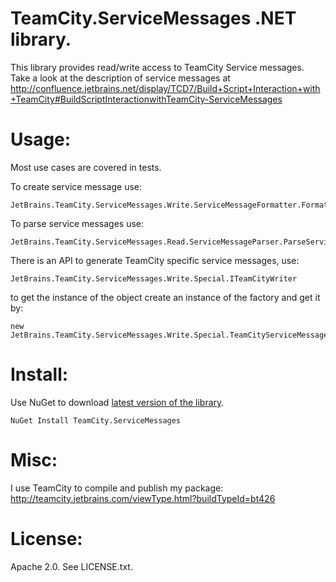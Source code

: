 TeamCity.ServiceMessages .NET library. 
======================================

This library provides read/write access to TeamCity Service messages.
Take a look at the description of service messages at 
http://confluence.jetbrains.net/display/TCD7/Build+Script+Interaction+with+TeamCity#BuildScriptInteractionwithTeamCity-ServiceMessages


Usage:
======

Most use cases are covered in tests.

To create service message use: 

	JetBrains.TeamCity.ServiceMessages.Write.ServiceMessageFormatter.FormatMessage
	
To parse service messages use: 

	JetBrains.TeamCity.ServiceMessages.Read.ServiceMessageParser.ParseServiceMessages

There is an API to generate TeamCity specific service messages, use: 

	JetBrains.TeamCity.ServiceMessages.Write.Special.ITeamCityWriter
	
to get the instance of the object create an instance of the factory and get it by:

	new JetBrains.TeamCity.ServiceMessages.Write.Special.TeamCityServiceMessages().CreateWriter()


Install:
========

Use NuGet to download [latest version of the library](https://www.nuget.org/packages/TeamCity.ServiceMessages/
). 

	NuGet Install TeamCity.ServiceMessages

Misc:
=====

I use TeamCity to compile and publish my package:
http://teamcity.jetbrains.com/viewType.html?buildTypeId=bt426


License:
========
Apache 2.0. 
See LICENSE.txt.

